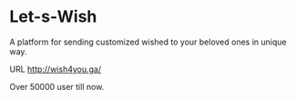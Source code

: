 # Let-s-Wish
A platform for sending customized wished to your beloved ones in unique way.

URL
http://wish4you.ga/

Over 50000 user till now.


